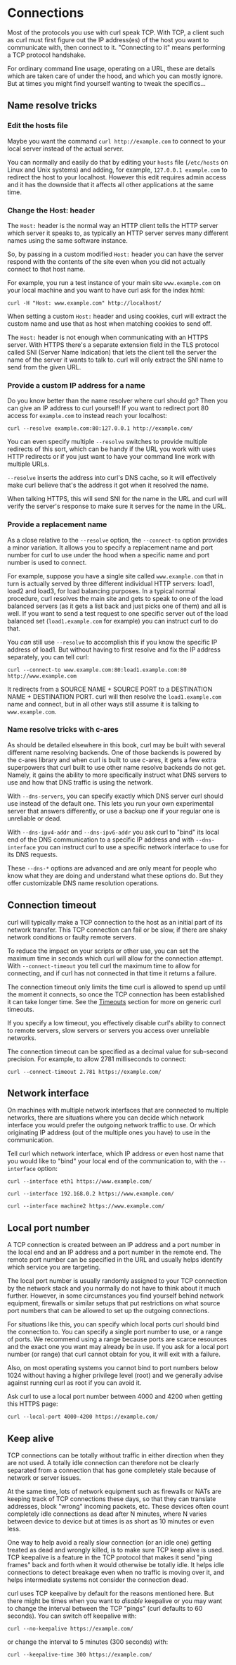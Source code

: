 # Connections

Most of the protocols you use with curl speak TCP. With TCP, a client such as
curl must first figure out the IP address(es) of the host you want to
communicate with, then connect to it. "Connecting to it" means performing a
TCP protocol handshake.

For ordinary command line usage, operating on a URL, these are details which
are taken care of under the hood, and which you can mostly ignore. But at times
you might find yourself wanting to tweak the specifics…

## Name resolve tricks

### Edit the hosts file

Maybe you want the command `curl http://example.com` to connect to your local
server instead of the actual server.

You can normally and easily do that by editing your `hosts` file (`/etc/hosts`
on Linux and Unix systems) and adding, for example, `127.0.0.1 example.com` to
redirect the host to your localhost. However this edit requires admin access and
it has the downside that it affects all other applications at the same time.

### Change the Host: header

The `Host:` header is the normal way an HTTP client tells the HTTP server which
server it speaks to, as typically an HTTP server serves many different names
using the same software instance.

So, by passing in a custom modified `Host:` header you can have the
server respond with the contents of the site even when you did not actually
connect to that host name.

For example, you run a test instance of your main site `www.example.com` on
your local machine and you want to have curl ask for the index html:

    curl -H "Host: www.example.com" http://localhost/

When setting a custom `Host:` header and using cookies, curl will extract the
custom name and use that as host when matching cookies to send off.

The `Host:` header is not enough when communicating with an HTTPS server. With
HTTPS there's a separate extension field in the TLS protocol called SNI
(Server Name Indication) that lets the client tell the server the name of the
server it wants to talk to. curl will only extract the SNI name to send from
the given URL.

### Provide a custom IP address for a name

Do you know better than the name resolver where curl should go? Then you can
give an IP address to curl yourself! If you want to redirect port 80 access for
`example.com` to instead reach your localhost:

    curl --resolve example.com:80:127.0.0.1 http://example.com/

You can even specify multiple `--resolve` switches to provide multiple
redirects of this sort, which can be handy if the URL you work with uses HTTP
redirects or if you just want to have your command line work with multiple
URLs.

`--resolve` inserts the address into curl's DNS cache, so it will effectively
make curl believe that's the address it got when it resolved the name.

When talking HTTPS, this will send SNI for the name in the URL and curl will
verify the server's response to make sure it serves for the name in the URL.

### Provide a replacement name

As a close relative to the `--resolve` option, the `--connect-to` option
provides a minor variation. It allows you to specify a replacement name and
port number for curl to use under the hood when a specific name and port
number is used to connect.

For example, suppose you have a single site called `www.example.com` that in turn
is actually served by three different individual HTTP servers: load1, load2
and load3, for load balancing purposes. In a typical normal procedure, curl
resolves the main site and gets to speak to one of the load balanced servers
(as it gets a list back and just picks one of them) and all is well. If you
want to send a test request to one specific server out of the load balanced
set (`load1.example.com` for example) you can instruct curl to do that.

You *can* still use `--resolve` to accomplish this if you know the specific IP
address of load1. But without having to first resolve and fix the IP address
separately, you can tell curl:

    curl --connect-to www.example.com:80:load1.example.com:80 http://www.example.com

It redirects from a SOURCE NAME + SOURCE PORT to a DESTINATION NAME +
DESTINATION PORT. curl will then resolve the `load1.example.com` name and
connect, but in all other ways still assume it is talking to
`www.example.com`.

### Name resolve tricks with c-ares

As should be detailed elsewhere in this book, curl may be built with several
different name resolving backends. One of those backends is powered by the
c-ares library and when curl is built to use c-ares, it gets a few extra
superpowers that curl built to use other name resolve backends do not get.
Namely, it gains the ability to more specifically instruct what DNS servers to
use and how that DNS traffic is using the network.

With `--dns-servers`, you can specify exactly which DNS server curl should use
instead of the default one. This lets you run your own experimental server that
answers differently, or use a backup one if your regular one is unreliable or dead.

With `--dns-ipv4-addr` and `--dns-ipv6-addr` you ask curl to "bind" its local
end of the DNS communication to a specific IP address and with
`--dns-interface` you can instruct curl to use a specific network interface to
use for its DNS requests.

These `--dns-*` options are advanced and are only meant for people who know
what they are doing and understand what these options do. But they offer
customizable DNS name resolution operations.

## Connection timeout

curl will typically make a TCP connection to the host as an initial part of
its network transfer. This TCP connection can fail or be slow, if there are
shaky network conditions or faulty remote servers.

To reduce the impact on your scripts or other use, you can set the maximum time
in seconds which curl will allow for the connection attempt. With
`--connect-timeout` you tell curl the maximum time to allow for connecting,
and if curl has not connected in that time it returns a failure.

The connection timeout only limits the time curl is allowed to spend up
until the moment it connects, so once the TCP connection has been established
it can take longer time. See the [Timeouts](usingcurl-timeouts.md)
section for more on generic curl timeouts.

If you specify a low timeout, you effectively disable curl's ability to
connect to remote servers, slow servers or servers you access over unreliable
networks.

The connection timeout can be specified as a decimal value for sub-second
precision. For example, to allow 2781 milliseconds to connect:

    curl --connect-timeout 2.781 https://example.com/

## Network interface

On machines with multiple network interfaces that are connected to multiple
networks, there are situations where you can decide which network interface
you would prefer the outgoing network traffic to use. Or which originating IP
address (out of the multiple ones you have) to use in the communication.

Tell curl which network interface, which IP address or even host name that you
would like to "bind" your local end of the communication to, with the
`--interface` option:

    curl --interface eth1 https://www.example.com/

    curl --interface 192.168.0.2 https://www.example.com/

    curl --interface machine2 https://www.example.com/

## Local port number

A TCP connection is created between an IP address and a port number in the
local end and an IP address and a port number in the remote end. The remote
port number can be specified in the URL and usually helps identify which
service you are targeting.

The local port number is usually randomly assigned to your TCP connection
by the network stack and you normally do not have to think about it much further.
However, in some circumstances you find yourself behind network equipment,
firewalls or similar setups that put restrictions on what source port numbers
that can be allowed to set up the outgoing connections.

For situations like this, you can specify which local ports curl should bind
the connection to. You can specify a single port number to use, or a range of
ports. We recommend using a range because ports are scarce resources and the
exact one you want may already be in use. If you ask for a local port number
(or range) that curl cannot obtain for you, it will exit with a failure.

Also, on most operating systems you cannot bind to port numbers below 1024
without having a higher privilege level (root) and we generally advise
against running curl as root if you can avoid it.

Ask curl to use a local port number between 4000 and 4200 when getting this
HTTPS page:

    curl --local-port 4000-4200 https://example.com/

## Keep alive

TCP connections can be totally without traffic in either direction when they are
not used. A totally idle connection can therefore not be clearly separated
from a connection that has gone completely stale because of network or server
issues.

At the same time, lots of network equipment such as firewalls or NATs are
keeping track of TCP connections these days, so that they can translate
addresses, block "wrong" incoming packets, etc. These devices often count
completely idle connections as dead after N minutes, where N varies
between device to device but at times is as short as 10 minutes or even less.

One way to help avoid a really slow connection (or an idle one) getting
treated as dead and wrongly killed, is to make sure TCP keep alive is
used. TCP keepalive is a feature in the TCP protocol that makes it send "ping
frames" back and forth when it would otherwise be totally
idle. It helps idle connections to detect breakage even when no traffic is
moving over it, and helps intermediate systems not consider the connection dead.

curl uses TCP keepalive by default for the reasons mentioned here. But there
might be times when you want to *disable* keepalive or you may want to change
the interval between the TCP "pings" (curl defaults to 60 seconds). You can
switch off keepalive with:

    curl --no-keepalive https://example.com/

or change the interval to 5 minutes (300 seconds) with:

    curl --keepalive-time 300 https://example.com/
